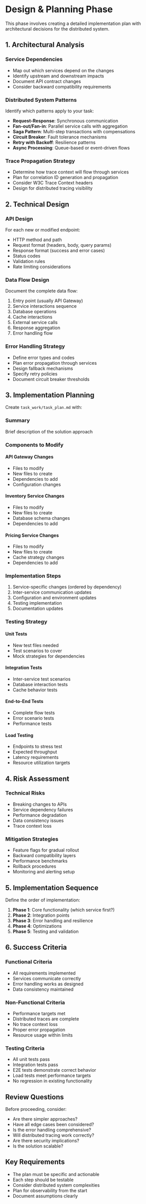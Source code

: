 # Design & Planning Phase

This phase involves creating a detailed implementation plan with architectural decisions for the distributed system.

## 1. Architectural Analysis

### Service Dependencies
- Map out which services depend on the changes
- Identify upstream and downstream impacts
- Document API contract changes
- Consider backward compatibility requirements

### Distributed System Patterns
Identify which patterns apply to your task:
- **Request-Response**: Synchronous communication
- **Fan-out/Fan-in**: Parallel service calls with aggregation
- **Saga Pattern**: Multi-step transactions with compensations
- **Circuit Breaker**: Fault tolerance mechanisms
- **Retry with Backoff**: Resilience patterns
- **Async Processing**: Queue-based or event-driven flows

### Trace Propagation Strategy
- Determine how trace context will flow through services
- Plan for correlation ID generation and propagation
- Consider W3C Trace Context headers
- Design for distributed tracing visibility

## 2. Technical Design

### API Design
For each new or modified endpoint:
- HTTP method and path
- Request format (headers, body, query params)
- Response format (success and error cases)
- Status codes
- Validation rules
- Rate limiting considerations

### Data Flow Design
Document the complete data flow:
1. Entry point (usually API Gateway)
2. Service interactions sequence
3. Database operations
4. Cache interactions
5. External service calls
6. Response aggregation
7. Error handling flow

### Error Handling Strategy
- Define error types and codes
- Plan error propagation through services
- Design fallback mechanisms
- Specify retry policies
- Document circuit breaker thresholds

## 3. Implementation Planning

Create `task_work/task_plan.md` with:

### Summary
Brief description of the solution approach

### Components to Modify

#### API Gateway Changes
- Files to modify
- New files to create
- Dependencies to add
- Configuration changes

#### Inventory Service Changes
- Files to modify
- New files to create
- Database schema changes
- Dependencies to add

#### Pricing Service Changes
- Files to modify
- New files to create
- Cache strategy changes
- Dependencies to add

### Implementation Steps
1. Service-specific changes (ordered by dependency)
2. Inter-service communication updates
3. Configuration and environment updates
4. Testing implementation
5. Documentation updates

### Testing Strategy

#### Unit Tests
- New test files needed
- Test scenarios to cover
- Mock strategies for dependencies

#### Integration Tests
- Inter-service test scenarios
- Database interaction tests
- Cache behavior tests

#### End-to-End Tests
- Complete flow tests
- Error scenario tests
- Performance tests

#### Load Testing
- Endpoints to stress test
- Expected throughput
- Latency requirements
- Resource utilization targets

## 4. Risk Assessment

### Technical Risks
- Breaking changes to APIs
- Service dependency failures
- Performance degradation
- Data consistency issues
- Trace context loss

### Mitigation Strategies
- Feature flags for gradual rollout
- Backward compatibility layers
- Performance benchmarks
- Rollback procedures
- Monitoring and alerting setup

## 5. Implementation Sequence

Define the order of implementation:
1. **Phase 1**: Core functionality (which service first?)
2. **Phase 2**: Integration points
3. **Phase 3**: Error handling and resilience
4. **Phase 4**: Optimizations
5. **Phase 5**: Testing and validation

## 6. Success Criteria

### Functional Criteria
- All requirements implemented
- Services communicate correctly
- Error handling works as designed
- Data consistency maintained

### Non-Functional Criteria
- Performance targets met
- Distributed traces are complete
- No trace context loss
- Proper error propagation
- Resource usage within limits

### Testing Criteria
- All unit tests pass
- Integration tests pass
- E2E tests demonstrate correct behavior
- Load tests meet performance targets
- No regression in existing functionality

## Review Questions

Before proceeding, consider:
- Are there simpler approaches?
- Have all edge cases been considered?
- Is the error handling comprehensive?
- Will distributed tracing work correctly?
- Are there security implications?
- Is the solution scalable?

## Key Requirements

- The plan must be specific and actionable
- Each step should be testable
- Consider distributed system complexities
- Plan for observability from the start
- Document assumptions clearly
